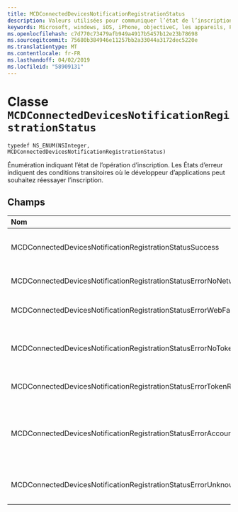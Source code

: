 ```yaml
---
title: MCDConnectedDevicesNotificationRegistrationStatus
description: Valeurs utilisées pour communiquer l’état de l’inscription du cloud.
keywords: Microsoft, windows, iOS, iPhone, objectiveC, les appareils, Project Rome connectés
ms.openlocfilehash: c7d770c73479afb949a4917b5457b12e23b78698
ms.sourcegitcommit: 75680b384946e11257bb2a33044a3172dec5220e
ms.translationtype: MT
ms.contentlocale: fr-FR
ms.lasthandoff: 04/02/2019
ms.locfileid: "58909131"
---
```

# <a name="class-mcdconnecteddevicesnotificationregistrationstatus"></a>Classe `MCDConnectedDevicesNotificationRegistrationStatus` 

```
typedef NS_ENUM(NSInteger, MCDConnectedDevicesNotificationRegistrationStatus)
```  
Énumération indiquant l’état de l’opération d’inscription.
Les États d’erreur indiquent des conditions transitoires où le développeur d’applications peut souhaitez réessayer l’inscription.

## <a name="fields"></a>Champs

| Nom                              |   Value     | Description |
|:----------------------------------|:------|:-------------------------------|
| MCDConnectedDevicesNotificationRegistrationStatusSuccess | 0 | Opération achevée avec succès.
| MCDConnectedDevicesNotificationRegistrationStatusErrorNoNetwork | 1 | Réseau n’était pas disponible. |
| MCDConnectedDevicesNotificationRegistrationStatusErrorWebFailure | 2 | Échec d’un service web. |
| MCDConnectedDevicesNotificationRegistrationStatusErrorNoTokenRequestSubscriber | 3 | Aucun abonné demande de jeton a répondu. |
| MCDConnectedDevicesNotificationRegistrationStatusErrorTokenRequestFailed | 4 | Échec de la demande de jeton. |
| MCDConnectedDevicesNotificationRegistrationStatusErrorAccountNotFound | 5 | Impossible de trouver le compte pour inscrire les informations pour. |
| MCDConnectedDevicesNotificationRegistrationStatusErrorUnknown | 6 | Opération a rencontré une erreur inconnue. |